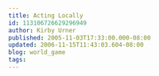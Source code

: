 ```yaml
---
title: Acting Locally
id: 113106726629296949
author: Kirby Urner
published: 2005-11-03T17:33:00.000-08:00
updated: 2006-11-15T11:43:03.604-08:00
blog: world_game
tags: 
---
```


